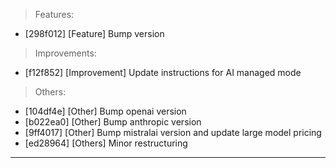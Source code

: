 > Features:
- [298f012] [Feature] Bump version

> Improvements:
- [f12f852] [Improvement] Update instructions for AI managed mode

> Others:
- [104df4e] [Other] Bump openai version
- [b022ea0] [Other] Bump anthropic version
- [9ff4017] [Other] Bump mistralai version and update large model pricing
- [ed28964] [Others] Minor restructuring


---
